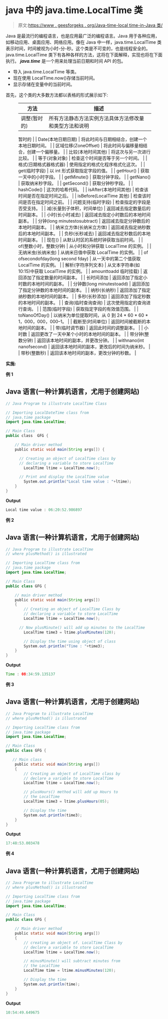 # java 中的 java.time.LocalTime 类

> 原文:[https://www . geesforgeks . org/Java-time-local time-in-Java 类/](https://www.geeksforgeeks.org/java-time-localtime-class-in-java/)

Java 是最流行的编程语言，也是应用最广泛的编程语言。Java 用于各种应用，如移动应用、桌面应用、网络应用。像在 Java 中一样，java.time.LocalTime 类表示时间，时间被视为小时-分-秒。这个类是不可变的，也是线程安全的。java.time.LocalTime 类下有各种各样的方法，这将在下面解释，实现也将在下面执行。 ***java.time*** 是一个用来处理当前日期和时间 API 的包。

*   导入 java.time.LocalTime 等类。
*   现在使用 LocalTime.now()存储当前时间。
*   显示存储在变量中的当前时间。

首先，这个类的大多数方法都以表格的形式展示如下:

<figure class="table">

| 方法 | 描述 |
| --- | --- |
| 调整(暂时的) | 所有方法静态方法实例方法具体方法修改量和类型方法和说明

暂时的 |
| Date(本地日期日期) | 将此时间与日期相结合，创建一个本地日期时间。 |
| 区域位移(ZoneOffset) | 将此时间与偏移量相结合，创建一个偏移量。 |
| 比较(本地时间其他) | 将这次与另一次进行比较。 |
| 等于(对象对象) | 检查这个时间是否等于另一个时间。 |
| 格式(日期格式器格式器) | 使用指定的格式化程序格式化这次。 |
| get(临时字段) | 以 int 形式获取指定字段的值。 |
| getHour() | 获取一天中的小时字段。 |
| getMinute() | 获取分钟字段。 |
| getNano() | 获取纳米秒字段。 |
| getSecond() | 获取分钟秒字段。 |
| hashCode() | 这次的哈希代码。 |
| isAfter(本地时间其他) | 检查该时间是否在指定时间之后。 |
| isBefore(LocalTime 其他) | 检查该时间是否在指定时间之前。 |
| 问题支持(临时字段) | 检查指定的字段是否受支持。 |
| 减(长量到子体积，时间单位) | 返回减去指定数量后的时间副本。 |
| 小时(长小时减去) | 返回减去指定小时数后的本地时间副本。 |
| 分钟(long minutestosubtract) | 返回减去指定分钟数后的本地时间副本。 |
| 纳米立方体(长纳米立方体) | 返回减去指定纳秒数后的本地时间副本。 |
| 负秒(长秒减去) | 返回减去指定秒数后的本地时间副本。 |
| 现在() | 从默认时区的系统时钟获取当前时间。 |
| of(整数小时，整数分钟) | 从小时和分钟获取 LocalTime 的实例。 |
| 无纳米虫(长纳米虫) | 从纳米日值中获取 LocalTime 的实例。 |
| of ofsecondofday(long second fday) | 从一天中的第二个值获取 LocalTime 的实例。 |
| 解析(字符序列文本) | 从文本字符串(如 10:15)中获取 LocalTime 的实例。 |
| amounttoadd 临时挂载) | 返回添加了指定数量的时间副本。 |
| 长时间添加 | 返回添加了指定小时数的本地时间的副本。 |
| 分钟数(long minutestoadd) | 返回添加了指定分钟数的本地时间的副本。 |
| 纳秒(长纳秒) | 返回添加了指定纳秒数的本地时间的副本。 |
| 多秒(长秒添加) | 返回添加了指定秒数的本地时间的副本。 |
| 查询(临时查询<r>查询)</r> | 这次使用指定的查询进行查询。 |
| 范围(临时字段) | 获取指定字段的有效值范围。 |
| toNanoOfDay() | 以纳米为单位提取时间，从 0 到 24 * 60 * 60 * 1，000，000，000–1。 |
| 截断至(时间单位) | 返回时间被截断的本地时间的副本。 |
| 带(临时调节器) | 返回此时间的调整副本。 |
| 小时数 | 返回更改了一天中某个小时的本地时间的副本。 |
| 带分钟(整数分钟) | 返回该本地时间的副本，并更改分钟。 |
| withnano(int nanofsecond) | 返回该本地时间的副本，更改后的时间为纳米秒。 |
| 带秒(整数秒) | 返回该本地时间的副本，更改分钟的秒数。 |

</figure>

**实施:**

**例 1**

## Java 语言(一种计算机语言，尤用于创建网站)

```java
// Java Program to illustrate LocalTime Class

// Importing LocalDateTime class from
// java.time package
import java.time.LocalTime;

// Main Class
public class  GFG {

    // Main driver method
    public static void main(String args[]) {

      // Creating an object of LocalTime class by
      // declaring a variable to store LocalTime
        LocalTime ltime = LocalTime.now();

      // Print and display the LocalTime value
        System.out.println("Local time value : "+ltime);       
    }
}
```

**Output**

```java
Local time value : 06:20:52.986897
```

**例 2**

## Java 语言(一种计算机语言，尤用于创建网站)

```java
// Java Program to illustrate LocalTime
// where plusMethod() is illustrated

// Importing LocalTime class from
// java.time package
import java.time.LocalTime;

// Main Class
public class GFG {

    // main driver method
    public static void main(String args[])
    {
        // Creating an object of LocalTime Class by
        // declaring a variable to store LocalTime
        LocalTime ltime = LocalTime.now();

      // Now plusMinute() will add up minutes to the LocalTime
        LocalTime time3 = ltime.plusMinutes(120);

        // Display the time using object of class
        System.out.println("Time : "+time3);
    }
}
```

**Output**

```java
Time : 08:34:59.135137
```

**例 3**

## Java 语言(一种计算机语言，尤用于创建网站)

```java
// Java Program to illustrate LocalTime
// where plusMethod() is illustrated

// Importing LocalTime class from
// java.time package
import java.time.LocalTime;

// Main Class
public class GFG {

   // Main class
    public static void main(String args[])
    {
        // Creating an object of LocalTime class by
        // declare a variable to store LocalTime
        LocalTime ltime = LocalTime.now();

        // plusHours() method will add up Hours to
        // the LocalTime
        LocalTime time3 = ltime.plusHours(05);

        // Display the time
        System.out.println(time3);
    }
}
```

**Output**

```java
17:48:53.003478
```

**例 4**

## Java 语言(一种计算机语言，尤用于创建网站)

```java
// Java Program to illustrate LocalTime
// where plusMethod() is illustrated

// Importing LocalTime class from
// java.time package
import java.time.LocalTime;

// Main Class
public class GFG {

    // Main driver method
    public static void main(String args[])
    {
        // creating an object of. LocalTime Class by
        // declare a variable to store LocalTime
        LocalTime ltime = LocalTime.now();

        // minusMinute() will subtract minutes from
        // the LocalTime
        LocalTime time = ltime.minusMinutes(120);

        // Display the time
        System.out.println(time);
    }
}
```

**Output**

```java
10:54:49.649675
```